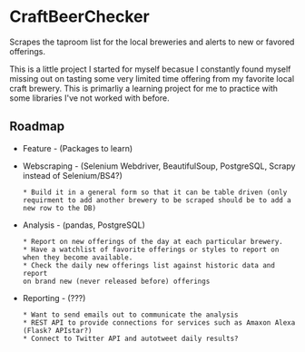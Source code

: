 # CraftBeerChecker
Scrapes the taproom list for the local breweries and alerts to new or favored offerings.

This is a little project I started for myself becasue I constantly found myself missing out on tasting some very limited time offering from my favorite local craft brewery. This is primarliy a learning project for me to practice with some libraries I've not worked with before.

## Roadmap 
* Feature - (Packages to learn)

* Webscraping - (Selenium Webdriver, BeautifulSoup, PostgreSQL, Scrapy instead of Selenium/BS4?)

      * Build it in a general form so that it can be table driven (only 
      requirment to add another brewery to be scraped should be to add a 
      new row to the DB)

* Analysis - (pandas, PostgreSQL)
      
      * Report on new offerings of the day at each particular brewery.
      * Have a watchlist of favorite offerings or styles to report on 
      when they become available.
      * Check the daily new offerings list against historic data and report 
      on brand new (never released before) offerings
      
* Reporting - (???)
  
      * Want to send emails out to communicate the analysis
      * REST API to provide connections for services such as Amaxon Alexa (Flask? APIstar?)
      * Connect to Twitter API and autotweet daily results?
